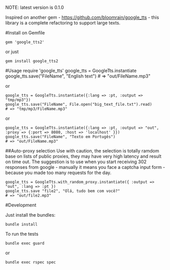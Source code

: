 NOTE: latest version is 0.1.0

Inspired on another gem - https://github.com/bloomrain/google_tts - this library is a
complete refactoring to support large texts.

#Install 
on Gemfile

    gem 'google_tts2'

or just

    gem install google_tts2
    

#Usage
    require 'google_tts'
    google_tts = GoogleTts.instantiate
    google_tts.save("FileName", "English text")
    # => "out/FileName.mp3" 

or

    google_tts = GoogleTts.instantiate({:lang => :pt, :output => "tmp/mp3"})
    google_tts.save("FileName", File.open("big_text_file.txt").read)
    # => "tmp/mp3/FileName.mp3" 

or

    google_tts = GoogleTts.instantiate({:lang => :pt, :output => "out", :proxy => {:port => 8080, :host => 'localhost' }})
    google_tts.save("FileName", "Texto em Portugês")
    # => "out/FileName.mp3" 

##Auto-proxy selection
Use with caution, the selection is totally ramdom base on lists of public proxies, they may have very high latency and result on time out.
The suggestion is to use when you start receiving 302 responses from google - manually it means you face a captcha input form - because you made too many requests for the day.

    google_tts = GoogleTts.with_random_proxy.instantiate({ :output => "out", :lang => :pt })
    google_tts.save "file2", "Olá, tudo bem com você?"
    # => "out/file2.mp3" 


#Development

Just install the bundles:

    bundle install


To run the tests

    bundle exec guard

or

    bundle exec rspec spec

